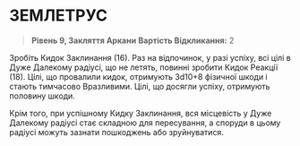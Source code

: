 ﻿# ЗЕМЛЕТРУС

> **Рівень 9, Закляття Аркани**
> **Вартість Відкликання:** 2

Зробіть Кидок Заклинання (16). Раз на відпочинок, у разі успіху, всі цілі в Дуже Далекому радіусі, що не летять, повинні зробити Кидок Реакції (18). Цілі, що провалили кидок, отримують 3d10+8 фізичної шкоди і стають тимчасово Вразливими. Цілі, що досягли успіху, отримують половину шкоди.

Крім того, при успішному Кидку Заклинання, вся місцевість у Дуже Далекому радіусі стає складною для пересування, а споруди в цьому радіусі можуть зазнати пошкоджень або зруйнуватися.